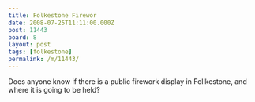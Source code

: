 ```yaml
---
title: Folkestone Firewor
date: 2008-07-25T11:11:00.000Z
post: 11443
board: 8
layout: post
tags: [folkestone]
permalink: /m/11443/
---
```

Does anyone know if there is a public firework display in Follkestone, and where it is going to be held?
